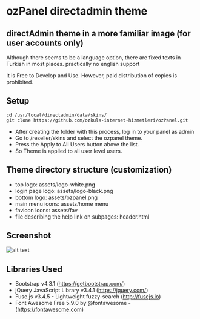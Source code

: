 # ozPanel directadmin theme
## directAdmin theme in a more familiar image (for user accounts only)

Although there seems to be a language option, there are fixed texts in Turkish in most places. practically no english support

It is Free to Develop and Use.
However, paid distribution of copies is prohibited.


## Setup
```
cd /usr/local/directadmin/data/skins/
git clone https://github.com/ozkula-internet-hizmetleri/ozPanel.git
```

- After creating the folder with this process, log in to your panel as admin
- Go to <serverip>/reseller/skins and select the ozpanel theme.
- Press the Apply to All Users button above the list.
- So Theme is applied to all user level users.

## Theme directory structure (customization)
- top logo: assets/logo-white.png
- login page logo: assets/logo-black.png
- bottom logo: assets/ozpanel.png
- main menu icons: assets/home menu
- favicon icons: assets/fav
- file describing the help link on subpages: header.html

## Screenshot
![alt text](https://raw.githubusercontent.com/ozkula-internet-hizmetleri/ozPanel/master/assets/img/screenshot.png)

## Libraries Used
- Bootstrap v4.3.1 (https://getbootstrap.com/)
- jQuery JavaScript Library v3.4.1 (https://jquery.com/)
- Fuse.js v3.4.5 - Lightweight fuzzy-search (http://fusejs.io)
- Font Awesome Free 5.9.0 by @fontawesome - (https://fontawesome.com)
